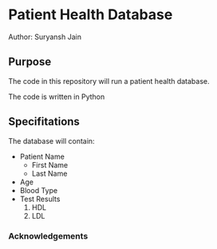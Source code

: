 # Patient Health Database

Author: Suryansh Jain

## Purpose

The code in this repository will run a patient
health database.

The code is written in Python

## Specifitations 

The database will contain:

* Patient Name
    * First Name
    * Last Name
* Age
* Blood Type
* Test Results
    1. HDL
    1. LDL

### Acknowledgements
